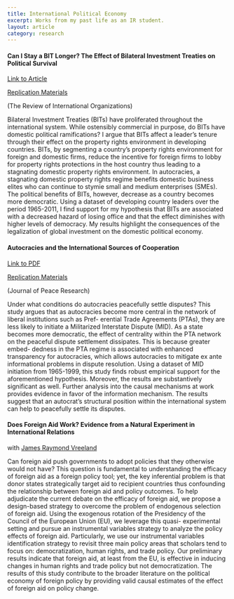 ```yaml
---
title: International Political Economy
excerpt: Works from my past life as an IR student.
layout: article
category: research
---
```


#### Can I Stay a BIT Longer? The Effect of Bilateral Investment Treaties on Political Survival
[Link to Article]({{site.url}}/files/Mazumder_2015_RIO.pdf)

[Replication Materials](https://static-content.springer.com/esm/art%3A10.1007%2Fs11558-015-9235-7/MediaObjects/11558_2015_9235_MOESM1_ESM.zip)

\(The Review of International Organizations\)

Bilateral Investment Treaties (BITs) have proliferated throughout the international system. While ostensibly commercial in purpose, do BITs have domestic political ramifications? I argue that BITs affect a leader’s tenure through their effect on the property rights environment in developing countries. BITs, by segmenting a country’s property rights environment for foreign and domestic firms, reduce the incentive for foreign firms to lobby for property rights protections in the host country thus leading to a stagnating domestic property rights environment. In autocracies, a stagnating domestic property rights regime benefits domestic business elites who can continue to stymie small and medium enterprises (SMEs). The political benefits of BITs, however, decrease as a country becomes more democratic. Using a dataset of developing country leaders over the period 1965-2011, I find support for my hypothesis that BITs are associated with a decreased hazard of losing office and that the effect diminishes with higher levels of democracy. My results highlight the consequences of the legalization of global investment on the domestic political economy.

#### Autocracies and the International Sources of Cooperation
[Link to PDF]({{site.url}}/files/Mazumder_JPR_2017.pdf)

[Replication Materials](doi:10.7910/DVN/TE2SQ9)

\(Journal of Peace Research\)

Under what conditions do autocracies peacefully settle disputes? This study argues that as autocracies become more central in the network of liberal institutions such as Pref- erential Trade Agreements (PTAs), they are less likely to initiate a Militarized Interstate Dispute (MID). As a state becomes more democratic, the effect of centrality within the PTA network on the peaceful dispute settlement dissipates. This is because greater embed- dedness in the PTA regime is associated with enhanced transparency for autocracies, which allows autocracies to mitigate ex ante informational problems in dispute resolution. Using a dataset of MID initiation from 1965-1999, this study finds robust empirical support for the aforementioned hypothesis. Moreover, the results are substantively significant as well. Further analysis into the causal mechanisms at work provides evidence in favor of the information mechanism. The results suggest that an autocrat’s structural position within the international system can help to peacefully settle its disputes.


#### Does Foreign Aid Work? Evidence from a Natural Experiment in International Relations
with [James Raymond Vreeland](http://www.profvreeland.com/)

Can foreign aid push governments to adopt policies that they otherwise would not have? This question is fundamental to understanding the efficacy of foreign aid as a foreign policy tool; yet, the key inferential problem is that donor states strategically target aid to recipient countries thus confounding the relationship between foreign aid and policy outcomes. To help adjudicate the current debate on the efficacy of foreign aid, we propose a design-based strategy to overcome the problem of endogenous selection of foreign aid. Using the exogenous rotation of the Presidency of the Council of the European Union (EU), we leverage this quasi- experimental setting and pursue an instrumental variables strategy to analyze the policy effects of foreign aid. Particularly, we use our instrumental variables identification strategy to revisit three main policy areas that scholars tend to focus on: democratization, human rights, and trade policy. Our preliminary results indicate that foreign aid, at least from the EU, is effective in inducing changes in human rights and trade policy but not democratization. The results of this study contribute to the broader literature on the political economy of foreign policy by providing valid causal estimates of the effect of foreign aid on policy change.
